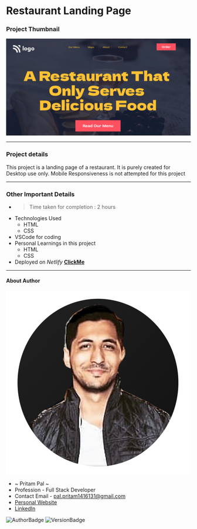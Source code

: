 # Restaurant Landing Page 

### Project Thumbnail

![ImageThumbnail](./thumbnail.png)
***
### Project details
This project is a landing page of a restaurant. It is purely created for Desktop use only. Mobile Responsiveness is not attempted for this project


***
### Other Important Details
- >Time taken for completion : 2 hours
- Technologies Used
  - HTML
  - CSS
- VSCode for coding
- Personal Learnings in this project 
    - HTML
    - CSS 
- Deployed on *Netlify*  **[ClickMe]()** 
*** 
#### About Author
![AuthorImage](./circle-profile-pic.png)
- ~ Pritam Pal ~
- Profession - Full Stack Developer
- Contact Email - pal.pritam1416131@gmail.com
- [Personal Website](#)
- [LinkedIn](https://www.linkedin.com/in/pritampal1/)  

![AuthorBadge](https://img.shields.io/badge/Author-Pritam-yellow)
![VersionBadge](https://img.shields.io/badge/Version-1.0.0-lightgrey)
